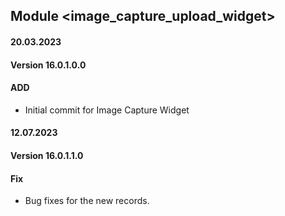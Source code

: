 ## Module <image_capture_upload_widget>

#### 20.03.2023
#### Version 16.0.1.0.0
#### ADD

- Initial commit for Image Capture Widget

#### 12.07.2023
#### Version 16.0.1.1.0
#### Fix

- Bug fixes for the new records.
